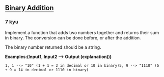 <h2><a href=https://www.codewars.com/kata/551f37452ff852b7bd000139/train/javascript target="_blank">Binary Addition</a></h2><h3>7 kyu</h3><p>Implement a function that adds two numbers together and returns their sum in binary. The conversion can be done before, or after the addition.</p><p>The binary number returned should be a string.</p><p><strong>Examples:(Input1, Input2 --&gt; Output (explanation)))</strong></p><pre><code>1, 1 --&gt; "10" (1 + 1 = 2 in decimal or 10 in binary)5, 9 --&gt; "1110" (5 + 9 = 14 in decimal or 1110 in binary)</code></pre>